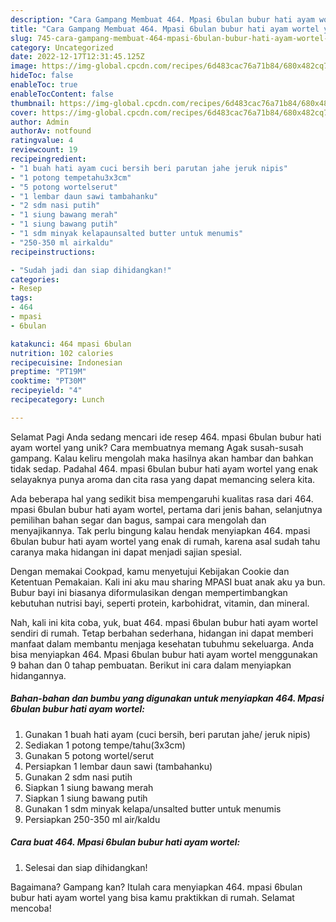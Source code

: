 ```yaml
---
description: "Cara Gampang Membuat 464. Mpasi 6bulan bubur hati ayam wortel yang Lezat Sekali, Lezat"
title: "Cara Gampang Membuat 464. Mpasi 6bulan bubur hati ayam wortel yang Lezat Sekali, Lezat"
slug: 745-cara-gampang-membuat-464-mpasi-6bulan-bubur-hati-ayam-wortel-yang-lezat-sekali-lezat
category: Uncategorized
date: 2022-12-17T12:31:45.125Z
image: https://img-global.cpcdn.com/recipes/6d483cac76a71b84/680x482cq70/464-mpasi-6bulan-bubur-hati-ayam-wortel-foto-resep-utama.jpg
hideToc: false
enableToc: true
enableTocContent: false
thumbnail: https://img-global.cpcdn.com/recipes/6d483cac76a71b84/680x482cq70/464-mpasi-6bulan-bubur-hati-ayam-wortel-foto-resep-utama.jpg
cover: https://img-global.cpcdn.com/recipes/6d483cac76a71b84/680x482cq70/464-mpasi-6bulan-bubur-hati-ayam-wortel-foto-resep-utama.jpg
author: Admin
authorAv: notfound
ratingvalue: 4
reviewcount: 19
recipeingredient:
- "1 buah hati ayam cuci bersih beri parutan jahe jeruk nipis"
- "1 potong tempetahu3x3cm"
- "5 potong wortelserut"
- "1 lembar daun sawi tambahanku"
- "2 sdm nasi putih"
- "1 siung bawang merah"
- "1 siung bawang putih"
- "1 sdm minyak kelapaunsalted butter untuk menumis"
- "250-350 ml airkaldu"
recipeinstructions:

- "Sudah jadi dan siap dihidangkan!"
categories:
- Resep
tags:
- 464
- mpasi
- 6bulan

katakunci: 464 mpasi 6bulan 
nutrition: 102 calories
recipecuisine: Indonesian
preptime: "PT19M"
cooktime: "PT30M"
recipeyield: "4"
recipecategory: Lunch

---
```



Selamat Pagi Anda sedang mencari ide resep 464. mpasi 6bulan bubur hati ayam wortel yang unik? Cara membuatnya memang Agak susah-susah gampang. Kalau keliru mengolah maka hasilnya akan hambar dan bahkan tidak sedap. Padahal 464. mpasi 6bulan bubur hati ayam wortel yang enak selayaknya punya aroma dan cita rasa yang dapat memancing selera kita.


Ada beberapa hal yang sedikit bisa mempengaruhi kualitas rasa dari 464. mpasi 6bulan bubur hati ayam wortel, pertama dari jenis bahan, selanjutnya pemilihan bahan segar dan bagus, sampai cara mengolah dan menyajikannya. Tak perlu bingung kalau hendak menyiapkan 464. mpasi 6bulan bubur hati ayam wortel yang enak di rumah, karena asal sudah tahu caranya maka hidangan ini dapat menjadi sajian spesial.

Dengan memakai Cookpad, kamu menyetujui Kebijakan Cookie dan Ketentuan Pemakaian. Kali ini aku mau sharing MPASI buat anak aku ya bun. Bubur bayi ini biasanya diformulasikan dengan mempertimbangkan kebutuhan nutrisi bayi, seperti protein, karbohidrat, vitamin, dan mineral.


Nah, kali ini kita coba, yuk, buat 464. mpasi 6bulan bubur hati ayam wortel sendiri di rumah. Tetap berbahan sederhana, hidangan ini dapat memberi manfaat dalam membantu menjaga kesehatan tubuhmu sekeluarga. Anda bisa menyiapkan 464. Mpasi 6bulan bubur hati ayam wortel menggunakan 9 bahan dan 0 tahap pembuatan. Berikut ini cara dalam menyiapkan hidangannya.

<!--inarticleads1-->

##### Bahan-bahan dan bumbu yang digunakan untuk menyiapkan 464. Mpasi 6bulan bubur hati ayam wortel:

1. Gunakan 1 buah hati ayam (cuci bersih, beri parutan jahe/ jeruk nipis)
1. Sediakan 1 potong tempe/tahu(3x3cm)
1. Gunakan 5 potong wortel/serut
1. Persiapkan 1 lembar daun sawi (tambahanku)
1. Gunakan 2 sdm nasi putih
1. Siapkan 1 siung bawang merah
1. Siapkan 1 siung bawang putih
1. Gunakan 1 sdm minyak kelapa/unsalted butter untuk menumis
1. Persiapkan 250-350 ml air/kaldu




<!--inarticleads2-->

##### Cara buat 464. Mpasi 6bulan bubur hati ayam wortel:


1. Selesai dan siap dihidangkan!



Bagaimana? Gampang kan? Itulah cara menyiapkan 464. mpasi 6bulan bubur hati ayam wortel yang bisa kamu praktikkan di rumah. Selamat mencoba!
